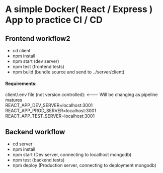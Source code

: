 # A simple Docker( React / Express ) App to practice CI / CD

## Frontend workflow2
- cd client
- npm install
- npm start   (dev server)
- npm test    (frontend tests)
- npm build   (bundle source and send to ../server/client)

#### Requirements:
client/.env file (not version controlled): <--- Will be changing as pipeline matures<br>
REACT_APP_DEV_SERVER=localhost:3001 <br>
REACT_APP_PROD_SERVER=localhost:3001 <br>
REACT_APP_TEST_SERVER=localhost:3001

## Backend workflow
- cd server
- npm install
- npm start   (Dev server, connecting to localhost mongodb)
- npm test    (backend tests)
- npm deploy  (Production server, connecting to deployment mongodb)
